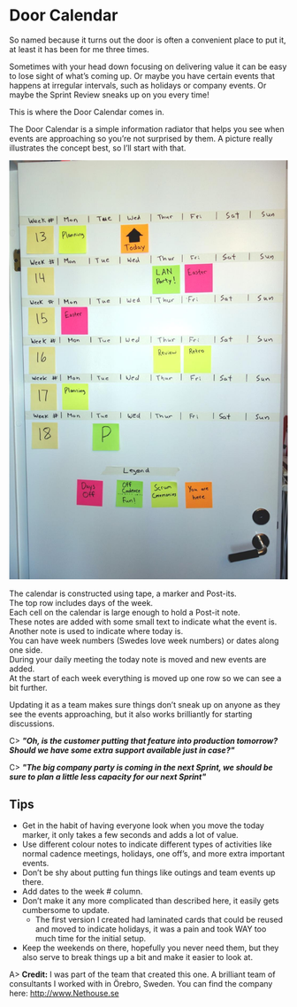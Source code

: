 # Door Calendar

So named because it turns out the door is often a convenient place to put it, at least it has been for me three times.

Sometimes with your head down focusing on delivering value it can be easy to lose sight of what’s coming up. Or maybe you have certain events that happens at irregular intervals, such as holidays or company events. Or maybe the Sprint Review sneaks up on you every time!

This is where the Door Calendar comes in. 

The Door Calendar is a simple information radiator that helps you see when events are approaching so you’re not surprised by them. A picture really illustrates the concept best, so I’ll start with that.

![Door Calendar](images/door-calendar.jpg)

The calendar is constructed using tape, a marker and Post-its.  
The top row includes days of the week.  
Each cell on the calendar is large enough to hold a Post-it note.  
These notes are added with some small text to indicate what the event is.  
Another note is used to indicate where today is.  
You can have week numbers (Swedes love week numbers) or dates along one side.  
During your daily meeting the today note is moved and new events are added.  
At the start of each week everything is moved up one row so we can see a bit further.  

Updating it as a team makes sure things don’t sneak up on anyone as they see the events approaching, but it also works brilliantly for starting discussions.

C> ***"Oh, is the customer putting that feature into production tomorrow?
Should we have some extra support available just in case?"***

C> ***"The big company party is coming in the next Sprint, we should be sure to plan a little less capacity for our next Sprint"***

## Tips
- Get in the habit of having everyone look when you move the today marker, it only takes a few seconds and adds a lot of value.
- Use different colour notes to indicate different types of activities like normal cadence meetings, holidays, one off’s, and more extra important events.
- Don’t be shy about putting fun things like outings and team events up there.
- Add dates to the week # column. 
- Don’t make it any more complicated than described here, it easily gets cumbersome to update.
  * The first version I created had laminated cards that could be reused and moved to indicate holidays, it was a pain and took WAY too much time for the initial setup.
- Keep the weekends on there, hopefully you never need them, but they also serve to break things up a bit and make it easier to look at.

A> **Credit:** I was part of the team that created this one. A brilliant team of consultants I worked with in Örebro, Sweden. You can find the company here: <http://www.Nethouse.se>
